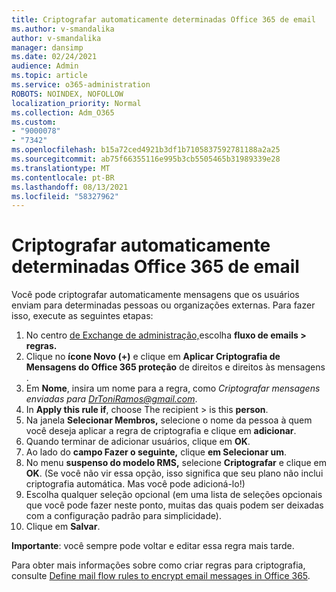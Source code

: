 ```yaml
---
title: Criptografar automaticamente determinadas Office 365 de email
ms.author: v-smandalika
author: v-smandalika
manager: dansimp
ms.date: 02/24/2021
audience: Admin
ms.topic: article
ms.service: o365-administration
ROBOTS: NOINDEX, NOFOLLOW
localization_priority: Normal
ms.collection: Adm_O365
ms.custom:
- "9000078"
- "7342"
ms.openlocfilehash: b15a72ced4921b3df1b7105837592781188a2a25
ms.sourcegitcommit: ab75f66355116e995b3cb5505465b31989339e28
ms.translationtype: MT
ms.contentlocale: pt-BR
ms.lasthandoff: 08/13/2021
ms.locfileid: "58327962"
---
```

# <a name="automatically-encrypt-certain-office-365-email-messages"></a>Criptografar automaticamente determinadas Office 365 de email

Você pode criptografar automaticamente mensagens que os usuários enviam para determinadas pessoas ou organizações externas. Para fazer isso, execute as seguintes etapas:

1. No centro [de Exchange de administração,](https://outlook.office365.com/ecp/)escolha **fluxo de emails > regras.** 
2. Clique no **ícone Novo (+)** e clique em **Aplicar Criptografia de Mensagens do Office 365 proteção** de direitos e direitos às mensagens .
3. Em **Nome**, insira um nome para a regra, como *Criptografar mensagens enviadas para DrToniRamos@gmail.com*.
4. In **Apply this rule if**, choose The recipient > is this **person**. 
5. Na janela **Selecionar Membros,** selecione o nome da pessoa à quem você deseja aplicar a regra de criptografia e clique em **adicionar**. 
6. Quando terminar de adicionar usuários, clique em **OK**.
7. Ao lado do **campo Fazer o seguinte,** clique **em Selecionar um**. 
8. No menu **suspenso do modelo RMS,** selecione **Criptografar** e clique em **OK**. (Se você não vir essa opção, isso significa que seu plano não inclui criptografia automática. Mas você pode adicioná-lo!)
9. Escolha qualquer seleção opcional (em uma lista de seleções opcionais que você pode fazer neste ponto, muitas das quais podem ser deixadas com a configuração padrão para simplicidade).
10. Clique em **Salvar**.

**Importante**: você sempre pode voltar e editar essa regra mais tarde.

Para obter mais informações sobre como criar regras para criptografia, consulte [Define mail flow rules to encrypt email messages in Office 365](https://docs.microsoft.com/microsoft-365/compliance/define-mail-flow-rules-to-encrypt-email).


